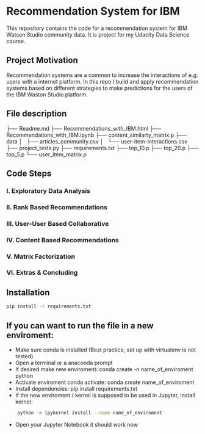 # Recommendation System for IBM
This repository contains the code for a recommendation system for IBM Watson Studio community data. It is project for my Udacity Data Science course.

## Project Motivation
Recommendation systems are a common to increase the interactions of e.g. users with a internet platform. In this repo I build and apply recommendation systems based on different strategies to make predictions for the users of the IBM Waston Studio platform. 

## File description
├── Readme.md
├── Recommendations_with_IBM.html
├── Recommendations_with_IBM.ipynb
├── content_similarty_matrix.p
├── data
│   ├── articles_community.csv
│   └── user-item-interactions.csv
├── project_tests.py
├── requirements.txt
├── top_10.p
├── top_20.p
├── top_5.p
└── user_item_matrix.p

## Code Steps

### I. Exploratory Data Analysis

### II. Rank Based Recommendations

### III. User-User Based Collaborative 

### IV. Content Based Recommendations 

### V. Matrix Factorization

### VI. Extras & Concluding

## Installation

```bash
pip install -r requirements.txt
```

## If you can want to run the file in a new enviroment:
- Make sure conda is installed (Best practice, set up with virtualenv is not tested)
- Open a terminal or a anaconda prompt
- If desired make new enviroment: conda create -n name_of_enviroment python
- Activate enviroment conda activate: conda create name_of_enviroment
- Install dependencies: pip install requirements.txt
- If the new enviroment / kernel is supposed to be used in Jupyter, install kernel:
```bash
    python -m ipykernel install --name name_of_enviroment
```
- Open your Jupyter Notebook it should work now